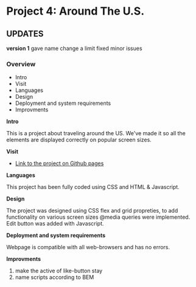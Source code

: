 # Project 4: Around The U.S.

## UPDATES
**version 1**
gave name change a limit
fixed minor issues

### Overview
* Intro
* Visit 
* Languages
* Design
* Deployment and system requirements
* Improvments

**Intro**

This is a project about traveling around the US. We've made it so all the elements are displayed correctly on popular screen sizes.

**Visit**

* [Link to the project on Github pages](https://ykblaze.github.io/web_project_4/)

**Languages**

This project has been fully coded using CSS and HTML & Javascript. 

**Design**

The project was designed using CSS flex and grid propreties, to add functionality on various screen sizes @media queries were implemented. Edit button was added with Javascript.

**Deployment and system requirements**

Webpage is compatible with all web-browsers and has no errors.

**Improvments**

1. make the active of like-button stay
2. name scripts according to BEM
